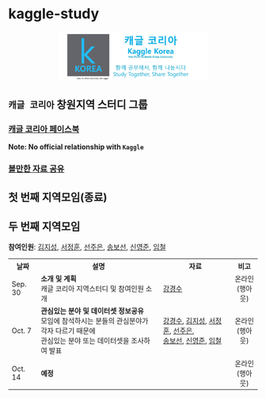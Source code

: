 # kaggle-study

<center><img src="logo.jpg" style="width: 300px;" /></center>

## `캐글 코리아` 창원지역 스터디 그룹

### <a href="https://www.facebook.com/groups/KaggleKoreaOpenGroup/"><b>캐글 코리아 페이스북</b></a><br>
**Note: No official relationship with `Kaggle`**

### <a href="https://github.com/unerue/kaggle-study/blob/master/kaggle-study/materials/materials.md" target="_blank">볼만한 자료 공유</a>

## 첫 번째 지역모임(종료)

## 두 번째 지역모임

**참여인원**: <a href="https://github.com/KimJiSeong1994">김지성</a>, <a href="">서정훈</a>, <a href="https://github.com/sun6880">선주은</a>, <a href="https://github.com/Song-bosun">송보선</a>, <a href="https://github.com/syj706">신영준</a>, <a href="https://github.com/Imchul">임철</a>

<table>
  <tr>
    <th>날짜</th>
    <th>설명</th>    
    <th>자료</th>
    <th>비고</th>
  </tr>
  <tr>
    <td>Sep. 30</td>
    <td><b>소개 및 계획</b><br>캐글 코리아 지역스터디 및 참여인원 소개</td>
    <td>
      <a href="https://github.com/unerue/kaggle-study/blob/master/kaggle-study/2019-09-30/kaggle-orientation.pdf">강경수</a>
    </td>
    <td align="center">온라인<br>(행아웃)</td>
  </tr>
  <tr>
    <td>Oct. 7</td>
    <td><b>관심있는 분야 및 데이터셋 정보공유</b><br>모임에 참석하시는 분들의 관심분야가 각자 다르기 때문에<br>관심있는 분야 또는 데이터셋을 조사하여 발표</td>
    <td>
      <a href="https://github.com/unerue/kaggle-study/blob/master/kaggle-study/2019-10-07/unerue.pdf">강경수</a>,
      <a href="">김지성</a>,
      <a href="">서정훈</a>,
      <a href="">선주은</a>,<br>
      <a href="https://github.com/unerue/kaggle-study/blob/master/kaggle-study/2019-10-07/Song-bosun.pdf">송보선</a>,
      <a href="">신영준</a>,
      <a href="">임철</a>
    </td>
    <td align="center">온라인<br>(행아웃)</td>
  </tr>
  <tr>
    <td>Oct. 14</td>
    <td><b>예정</b><br></td>
    <td></td>
    <td align="center">온라인<br>(행아웃)</td>
  </tr>
</table>
